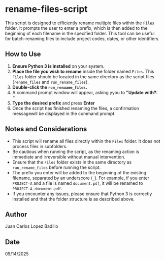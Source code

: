 # rename-files-script
This script is designed to efficiently rename multiple files within the `Files` folder. It prompts the user to enter a prefix, which is then added to the beginning of each filename in the specified folder. This tool can be useful for batch-renaming files to include project codes, dates, or other identifiers.

## How to Use 

1. **Ensure Python 3 is installed** on your system.
2. **Place the file you wish to rename** inside the folder named `Files`. This `Files` folder should be located in the same directory as the script files (`rename_files` and `run_rename_files`).
3. **Double-click the `run_renaame_files`.**
4. A command prompt window will appear, asking yyou to **"Update with?: "**
5. **Type the desired prefix** and press **Enter**
6. Once the script has finished renaming the files, a confirmation messagewill be displayed in the command prompt.

## Notes and Considerations

* This script will rename all files directly within the `Files` folder. It does not process files in subfolders.
* Be cautious when running the script, as the renaming action is immediate and irreversible without manual intervention.
* Ensure that the `Files` folder exists in the same directory as `run_rename_files` before running the script.
* The prefix you enter will be added to the beginning of the existing filename, separated by an underscore (`_`). For example, if you enter `PROJECT-A` and a file is named `document.pdf`, it will be renamed to `PROJECT-A_document.pdf`.
* If you encounter any issues, please ensure that Python 3 is correctly installed and that the folder structure is as described above.

## Author 

Juan Carlos Lopez Badillo
## Date 

05/14/2025

